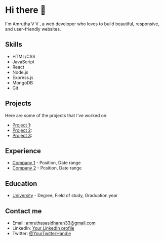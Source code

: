 # Hi there 👋

I'm Amrutha V V , a web developer who loves to build beautiful, responsive, and user-friendly websites. 

## Skills

- HTML/CSS
- JavaScript
- React
- Node.js
- Express.js
- MongoDB
- Git

## Projects

Here are some of the projects that I've worked on:

- [Project 1](link): 
- [Project 2](link):
- [Project 3](link): 

## Experience

- [Company 1](link) - Position, Date range
- [Company 2](link) - Position, Date range

## Education

- [University](link) - Degree, Field of study, Graduation year

## Contact me

- Email: amruthasasidharan33@gmail.com
- LinkedIn: [Your LinkedIn profile](link)
- Twitter: [@YourTwitterHandle](link)
